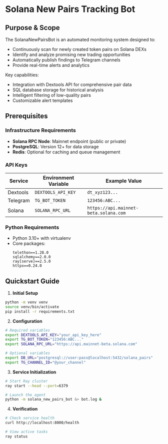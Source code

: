 # Solana New Pairs Tracking Bot

## Purpose & Scope
The SolanaNewPairsBot is an automated monitoring system designed to:

- Continuously scan for newly created token pairs on Solana DEXs
- Identify and analyze promising new trading opportunities
- Automatically publish findings to Telegram channels
- Provide real-time alerts and analytics

Key capabilities:
- Integration with Dextools API for comprehensive pair data
- SQL database storage for historical analysis
- Intelligent filtering of low-quality pairs
- Customizable alert templates

## Prerequisites

### Infrastructure Requirements
- **Solana RPC Node**: Mainnet endpoint (public or private)
- **PostgreSQL**: Version 12+ for data storage
- **Redis**: Optional for caching and queue management

### API Keys
| Service | Environment Variable | Example Value |
|---------|----------------------|---------------|
| Dextools | `DEXTOOLS_API_KEY` | `dt_xyz123...` |
| Telegram | `TG_BOT_TOKEN` | `123456:ABC...` |
| Solana | `SOLANA_RPC_URL` | `https://api.mainnet-beta.solana.com` |

### Python Requirements
- Python 3.10+ with virtualenv
- Core packages:
  ```text
  telethon==1.28.0
  sqlalchemy==2.0.0
  ray[serve]==2.5.0
  httpx==0.24.0
  ```

## Quickstart Guide

1. **Initial Setup**
```bash
python -m venv venv
source venv/bin/activate
pip install -r requirements.txt
```

2. **Configuration**
```bash
# Required variables
export DEXTOOLS_API_KEY="your_api_key_here"
export TG_BOT_TOKEN="123456:ABC..."
export SOLANA_RPC_URL="https://api.mainnet-beta.solana.com"

# Optional variables
export DB_URL="postgresql://user:pass@localhost:5432/solana_pairs"
export TG_CHANNEL_ID="@your_channel"
```

3. **Service Initialization**
```bash
# Start Ray cluster
ray start --head --port=6379

# Launch the agent
python -m solana_new_pairs_bot &> bot.log &
```

4. **Verification**
```bash
# Check service health
curl http://localhost:8000/health

# View active tasks
ray status
